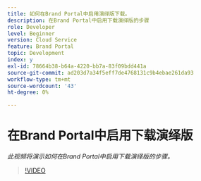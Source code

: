 ```yaml
---
title: 如何在Brand Portal中启用演绎版下载。
description: 在Brand Portal中启用下载演绎版的步骤
role: Developer
level: Beginner
version: Cloud Service
feature: Brand Portal
topic: Development
index: y
exl-id: 78664b38-b64a-4220-bb7a-83f09bdd441a
source-git-commit: ad203d7a34f5eff7de4768131c9b4ebae261da93
workflow-type: tm+mt
source-wordcount: '43'
ht-degree: 0%

---
```


# 在Brand Portal中启用下载演绎版

*此视频将演示如何在Brand Portal中启用下载演绎版的步骤。*

>[!VIDEO](https://video.tv.adobe.com/v/335449?quality=9&learn=on)
